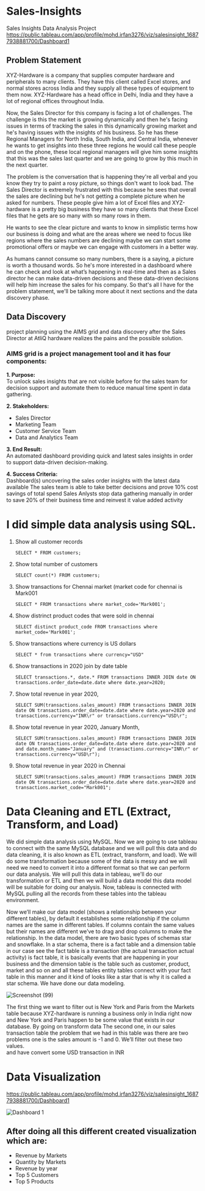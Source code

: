 # Sales-Insights
Sales Insights Data Analysis Project
https://public.tableau.com/app/profile/mohd.irfan3276/viz/salesinsight_16877938881700/Dashboard1

## Problem Statement

XYZ-Hardware is a company that supplies computer hardware and peripherals to many clients. They have this client called Excel stores, and normal stores across India and they supply all these types of equipment to them now. XYZ-Hardware has a head office in Delhi, India and they have a lot of regional offices throughout India.

Now, the Sales Director for this company is facing a lot of challenges. The challenge is this the market is growing dynamically and then he's facing issues in terms of tracking the sales in this dynamically growing market and he's having issues with the insights of his business. So he has these Regional Managers for North India, South India, and Central India, whenever he wants to get insights into these three regions he would call these people and on the phone, these local regional managers will give him some insights that this was the sales last quarter and we are going to grow by this much in the next quarter.

The problem is the conversation that is happening they're all verbal and you know they try to paint a rosy picture, so things don't want to look bad. The Sales Director is extremely frustrated with this because he sees that overall the sales are declining but he's not getting a complete picture when he asked for numbers. These people give him a lot of Excel files and XYZ-hardware is a pretty big business they have so many clients that these Excel files that he gets are so many with so many rows in them. 

He wants to see the clear picture and wants to know in simplistic terms how our business is doing and what are the areas where we need to focus like regions where the sales numbers are declining maybe we can start some promotional offers or maybe we can engage with customers in a better way.

As humans cannot consume so many numbers, there is a saying, a picture is worth a thousand words. So he's more interested in a dashboard where he can check and look at what’s happening in real-time and then as a Sales director he can make data-driven decisions and these data-driven decisions will help him increase the sales for his company. So that's all I have for the problem statement, we'll be talking more about it next sections and the data discovery phase.

## Data Discovery
project planning using the AIMS grid and data discovery after the Sales Director at AtliQ hardware realizes the pains and the possible solution. 
### AIMS grid is a project management tool and it has four components:
**1. Purpose:**     
To unlock sales insights that are not visible before for the sales team for decision support and automate them to reduce manual time spent in data gathering.

**2. Stakeholders:**
* Sales Director
* Marketing Team
* Customer Service Team
* Data and Analytics Team

**3. End Result:**      
An automated dashboard providing quick and latest sales insights in order to support data-driven decision-making.

**4. Success Criteria:**      
Dashboard(s) uncovering the sales order insights with the latest data available
The sales team is able to take better decisions and prove 10% cost savings of total spend
Sales Anlysts stop data gathering manually in order to save 20% of their business time and reinvest it value added activity

# I did simple data analysis using SQL.   
1. Show all customer records

    `SELECT * FROM customers;`

1. Show total number of customers

    `SELECT count(*) FROM customers;`

1. Show transactions for Chennai market (market code for chennai is Mark001

    `SELECT * FROM transactions where market_code='Mark001';`

1. Show distrinct product codes that were sold in chennai

    `SELECT distinct product_code FROM transactions where market_code='Mark001';`

1. Show transactions where currency is US dollars

    `SELECT * from transactions where currency="USD"`

1. Show transactions in 2020 join by date table

    `SELECT transactions.*, date.* FROM transactions INNER JOIN date ON transactions.order_date=date.date where date.year=2020;`

1. Show total revenue in year 2020,

    `SELECT SUM(transactions.sales_amount) FROM transactions INNER JOIN date ON transactions.order_date=date.date where date.year=2020 and transactions.currency="INR\r" or transactions.currency="USD\r";`
	
1. Show total revenue in year 2020, January Month,

    `SELECT SUM(transactions.sales_amount) FROM transactions INNER JOIN date ON transactions.order_date=date.date where date.year=2020 and and date.month_name="January" and (transactions.currency="INR\r" or transactions.currency="USD\r");`

1. Show total revenue in year 2020 in Chennai

    `SELECT SUM(transactions.sales_amount) FROM transactions INNER JOIN date ON transactions.order_date=date.date where date.year=2020
and transactions.market_code="Mark001";`

# Data Cleaning and ETL (Extract, Transform, and Load)


We did simple data analysis using MySQL. Now we are going to use tableau to connect with the same MySQL database and we will pull this data and do data cleaning, it is also known as ETL (extract, transform, and load). We will do some transformation because some of the data is messy and we will need we need to convert it into a different format so that we can perform our data analysis. We will pull this data in tableau, we'll do our transformation or ETL and then we will build a data model this data model will be suitable for doing our analysis. Now, tableau is connected with MySQL pulling all the records from these tables into the tableau  environment. 

Now we’ll make our data model (shows a relationship between your different tables), by default it establishes some relationship if the column names are the same in different tables. If columns contain the same values but their names are different we’ve to drag and drop columns to make the relationship. In the data model, there are two basic types of schemas star and snowflake. In a star schema, there is a fact table and a dimension table in our case see the fact table is a transaction (the actual transaction actual activity) is fact table, it is basically events that are happening in your business and the dimension table is the table such as customer, product, market and so on and all these tables entity tables connect with your fact table in this manner and it kind of looks like a star that is why it is called a star schema. We have done our data modeling.
   

![Screenshot (99)](https://github.com/mohdirfan1/Sales-Insights/assets/107385987/5a788d8a-7311-4207-9cfb-2720d1a0ee52)


The first thing we want to filter out is New York and Paris from the Markets table because XYZ-hardware is running a business only in India right now and New York and Paris happen to be some value that exists in our database. By going on transform data 
The second one, in our sales transaction table the problem that we had in this table was there are two problems one is the sales amount is -1 and 0. We’ll filter out these two values.   
and have convert some USD transaction in INR 
# Data Visualization
https://public.tableau.com/app/profile/mohd.irfan3276/viz/salesinsight_16877938881700/Dashboard1

![Dashboard 1](https://github.com/mohdirfan1/Sales-Insights/assets/107385987/b8f33c58-e2cd-4e0c-9f37-2e2ae336a656)

## After doing all this different created visualization which are:
* Revenue by Markets
* Quantity by Markets
* Revenue by year 
* Top 5 Customers
* Top 5 Products









